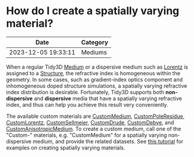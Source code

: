 # How do I create a spatially varying material?

| Date       | Category    |
|------------|-------------|
| 2023-12-05 19:33:11 | Mediums |


When a regular Tidy3D <a href="https://docs.flexcompute.com/projects/tidy3d/en/latest/_autosummary/tidy3d.Medium.html?__hstc=197414576.85a08fc595b47d0b94ebfa20ba44cd6d.1696006513341.1701802736288.1701804845497.22&amp;__hssc=197414576.1.1701804845497&amp;__hsfp=3209960735">Medium</a> or a dispersive medium such as <a href="https://docs.flexcompute.com/projects/tidy3d/en/latest/_autosummary/tidy3d.Lorentz.html?__hstc=197414576.85a08fc595b47d0b94ebfa20ba44cd6d.1696006513341.1701802736288.1701804845497.22&amp;__hssc=197414576.1.1701804845497&amp;__hsfp=3209960735">Lorentz</a> is assigned to a <a href="https://docs.flexcompute.com/projects/tidy3d/en/latest/_autosummary/tidy3d.Structure.html?__hstc=197414576.85a08fc595b47d0b94ebfa20ba44cd6d.1696006513341.1701802736288.1701804845497.22&amp;__hssc=197414576.1.1701804845497&amp;__hsfp=3209960735">Structure</a>, the refractive index is homogeneous within the geometry. In some cases, such as gradient-index optics component and inhomogeneous doped structure simulations, a spatially varying refractive index distribution is desirable. Fortunately, Tidy3D supports both <strong>non-dispersive</strong> and <strong>dispersive</strong> media that have a spatially varying refractive index, and thus can help you achieve this result very conveniently.

 

The available custom materials are <a target="_blank" rel="noopener" href="https://docs.flexcompute.com/projects/tidy3d/en/latest/_autosummary/tidy3d.CustomMedium.html">CustomMedium</a>, <a target="_blank" rel="noopener" href="https://docs.flexcompute.com/projects/tidy3d/en/latest/_autosummary/tidy3d.CustomPoleResidue.html">CustomPoleResidue</a>, <a target="_blank" rel="noopener" href="https://docs.flexcompute.com/projects/tidy3d/en/latest/_autosummary/tidy3d.CustomLorentz.html">CustomLorentz</a>, <a target="_blank" rel="noopener" href="https://docs.flexcompute.com/projects/tidy3d/en/latest/_autosummary/tidy3d.CustomSellmeier.html">CustomSellmeier</a>, <a target="_blank" rel="noopener" href="https://docs.flexcompute.com/projects/tidy3d/en/latest/_autosummary/tidy3d.CustomDrude.html">CustomDrude</a>, <a target="_blank" rel="noopener" href="https://docs.flexcompute.com/projects/tidy3d/en/latest/_autosummary/tidy3d.CustomDebye.html">CustomDebye</a>, and <a target="_blank" rel="noopener" href="https://docs.flexcompute.com/projects/tidy3d/en/latest/_autosummary/tidy3d.CustomAnisotropicMedium.html">CustomAnisotropicMedium</a>. To create a custom medium, call one of the "Custom-" materials, e.g. "CustomMedium" for a spatially varying non-dispersive medium, and provide the related datasets. See <a href="https://www.flexcompute.com/tidy3d/examples/notebooks/CustomMediumTutorial/">this tutorial</a> for examples on creating spatially varying materials.
